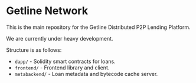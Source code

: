 Getline Network
===============

This is the main repository for the Getline Distributed P2P Lending Platform.

We are currently under heavy development.

Structure is as follows:
  - `dapp/` - Solidity smart contracts for loans.
  - `frontend/` - Frontend library and client.
  - `metabackend/` - Loan metadata and bytecode cache server.

